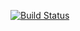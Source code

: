 [![Build Status](https://travis-ci.org/OpenMote/firmware.svg?branch=master)](https://travis-ci.org/OpenMote/firmware)
